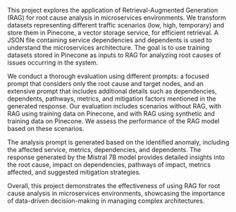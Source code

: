 This project explores the application of Retrieval-Augmented Generation (RAG) for root cause analysis in microservices environments. We transform datasets representing different traffic scenarios (low, high, temporary) and store them in Pinecone, a vector storage service, for efficient retrieval. A JSON file containing service dependencies and dependents is used to understand the microservices architecture. The goal is to use training datasets stored in Pinecone as inputs to RAG for analyzing root causes of issues occurring in the system.

We conduct a thorough evaluation using different prompts: a focused prompt that considers only the root cause and target nodes, and an extensive prompt that includes additional details such as dependencies, dependents, pathways, metrics, and mitigation factors mentioned in the generated response. Our evaluation includes scenarios without RAG, with RAG using training data on Pinecone, and with RAG using synthetic and training data on Pinecone. We assess the performance of the RAG model based on these scenarios.

The analysis prompt is generated based on the identified anomaly, including the affected service, metrics, dependencies, and dependents. The response generated by the Mistral 7B model provides detailed insights into the root cause, impact on dependencies, pathways of impact, metrics affected, and suggested mitigation strategies.

Overall, this project demonstrates the effectiveness of using RAG for root cause analysis in microservices environments, showcasing the importance of data-driven decision-making in managing complex architectures.
